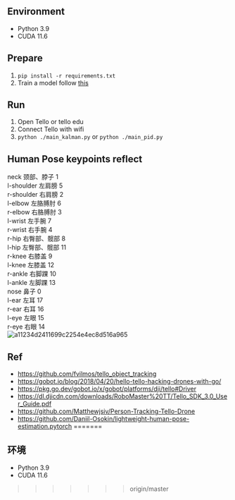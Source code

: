 
## Environment
* Python 3.9
* CUDA 11.6
## Prepare
1.  `pip install -r requirements.txt`
2.  Train a model follow [this](https://github.com/Daniil-Osokin/lightweight-human-pose-estimation.pytorch)
## Run
1.  Open Tello or tello edu
2.  Connect Tello with wifi
3.  `python ./main_kalman.py` or `python ./main_pid.py`

## Human Pose keypoints reflect
neck 颈部、脖子 1  
l-shoulder 左肩膀 5  
r-shoulder 右肩膀 2  
l-elbow 左胳膊肘 6  
r-elbow 右胳膊肘 3  
l-wrist 左手腕 7  
r-wrist 右手腕 4  
r-hip 右臀部、髋部 8  
l-hip 左臀部、髋部 11  
r-knee 右膝盖 9  
l-knee 左膝盖 12  
r-ankle 右脚踝 10  
l-ankle 左脚踝 13  
nose 鼻子 0  
l-ear 左耳 17  
r-ear 右耳 16  
l-eye 左眼 15  
r-eye 右眼 14  
![a11234d2411699c2254e4ec8d516a965](https://github.com/We51ey/tello/assets/161515320/a14428d3-6827-42cc-82ab-956e055cc4ba)


## Ref
*  https://github.com/fvilmos/tello_object_tracking
*  https://gobot.io/blog/2018/04/20/hello-tello-hacking-drones-with-go/
*  https://pkg.go.dev/gobot.io/x/gobot/platforms/dji/tello#Driver
*  https://dl.djicdn.com/downloads/RoboMaster%20TT/Tello_SDK_3.0_User_Guide.pdf
*  https://github.com/Matthewjsiv/Person-Tracking-Tello-Drone
*  https://github.com/Daniil-Osokin/lightweight-human-pose-estimation.pytorch
=======
## 环境
* Python 3.9
* CUDA 11.6
>>>>>>> origin/master
